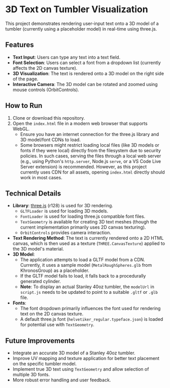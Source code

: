 # 3D Text on Tumbler Visualization

This project demonstrates rendering user-input text onto a 3D model of a tumbler (currently using a placeholder model) in real-time using three.js.

## Features

-   **Text Input**: Users can type any text into a text field.
-   **Font Selection**: Users can select a font from a dropdown list (currently affects the 2D canvas texture).
-   **3D Visualization**: The text is rendered onto a 3D model on the right side of the page.
-   **Interactive Camera**: The 3D model can be rotated and zoomed using mouse controls (OrbitControls).

## How to Run

1.  Clone or download this repository.
2.  Open the `index.html` file in a modern web browser that supports WebGL.
    -   Ensure you have an internet connection for the three.js library and 3D model/font CDNs to load.
    -   Some browsers might restrict loading local files (like 3D models or fonts if they were local) directly from the filesystem due to security policies. In such cases, serving the files through a local web server (e.g., using Python's `http.server`, Node.js `serve`, or a VS Code Live Server extension) is recommended. However, as this project currently uses CDN for all assets, opening `index.html` directly should work in most cases.

## Technical Details

-   **Library**: [three.js](https://threejs.org/) (r128) is used for 3D rendering.
    -   `GLTFLoader` is used for loading 3D models.
    -   `FontLoader` is used for loading three.js compatible font files.
    -   `TextGeometry` is available for creating 3D text meshes (though the current implementation primarily uses 2D canvas texturing).
    -   `OrbitControls` provides camera interaction.
-   **Text Rendering Method**: The text is currently rendered onto a 2D HTML canvas, which is then used as a texture (`THREE.CanvasTexture`) applied to the 3D model's material.
-   **3D Model**:
    -   The application attempts to load a GLTF model from a CDN. Currently, it uses a sample model (`MetalRoughSpheres.glb` from KhronosGroup) as a placeholder.
    -   If the GLTF model fails to load, it falls back to a procedurally generated cylinder.
    -   **Note**: To display an actual Stanley 40oz tumbler, the `modelUrl` in `script.js` needs to be updated to point to a suitable `.gltf` or `.glb` file.
-   **Fonts**:
    -   The font dropdown primarily influences the font used for rendering text on the 2D canvas texture.
    -   A default three.js font (`helvetiker_regular.typeface.json`) is loaded for potential use with `TextGeometry`.

## Future Improvements

-   Integrate an accurate 3D model of a Stanley 40oz tumbler.
-   Improve UV mapping and texture application for better text placement on the specific tumbler model.
-   Implement true 3D text using `TextGeometry` and allow selection of multiple 3D fonts.
-   More robust error handling and user feedback.
